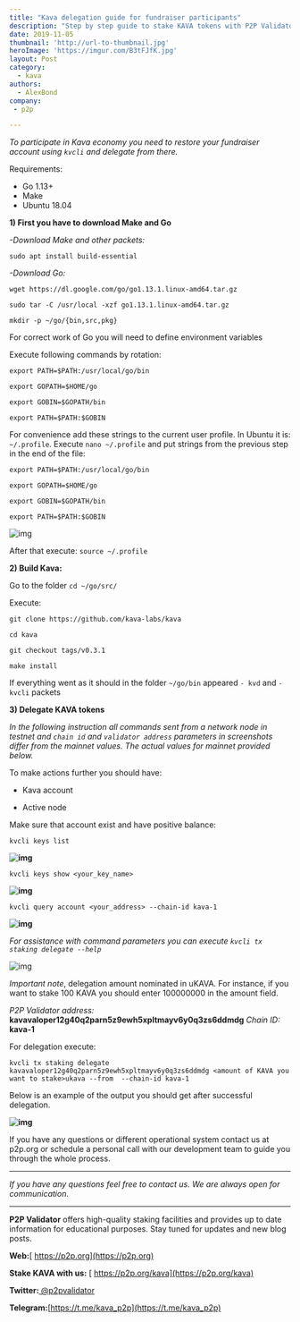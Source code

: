 ```yaml
---
title: "Kava delegation guide for fundraiser participants"
description: "Step by step guide to stake KAVA tokens with P2P Validator"
date: 2019-11-05
thumbnail: 'http://url-to-thumbnail.jpg'
heroImage: 'https://imgur.com/B3tFJfK.jpg'
layout: Post
category:
  - kava
authors:
  - AlexBond
company:
 - p2p

---
```


*To participate in Kava economy you need to restore your fundraiser account using `kvcli` and delegate from there.*

Requirements:

* Go 1.13+
* Make
* Ubuntu 18.04 

**1) First you have to download Make and Go**

*-Download Make and other packets:*

 `sudo apt install build-essential`

*-Download Go:*

`wget https://dl.google.com/go/go1.13.1.linux-amd64.tar.gz`

`sudo tar -C /usr/local -xzf go1.13.1.linux-amd64.tar.gz`

`mkdir -p ~/go/{bin,src,pkg}`

For correct work of Go you will need to define environment variables

Execute following commands by rotation:

 `export PATH=$PATH:/usr/local/go/bin`

 `export GOPATH=$HOME/go`

 `export GOBIN=$GOPATH/bin`

 `export PATH=$PATH:$GOBIN`

For convenience add these strings to the current user profile. In Ubuntu it is: `~/.profile`. Execute `nano ~/.profile` and put strings from the previous step in the end of the file:

  `export PATH=$PATH:/usr/local/go/bin`

  `export GOPATH=$HOME/go`

  `export GOBIN=$GOPATH/bin`

  `export PATH=$PATH:$GOBIN`

![img](https://lh6.googleusercontent.com/z1xgb-QnqfZ13Q2xZqlRYHf2cCpfcj93ikbqdHxX0mdPTISTCv0sg5Ic6RgrEGD-hgPylKsVqUklRnJOIXwRl991czdeUhKRLGjXZt80U-5DFW5RJk3M4ADGmjEhXOxxjPHce8wr)

After that execute:  `source ~/.profile`

**2) Build Kava:**

Go to the folder `cd ~/go/src/`

Execute:

`git clone https://github.com/kava-labs/kava`

`cd kava`

`git checkout tags/v0.3.1`

`make install`

If everything went as it should in the folder `~/go/bin` appeared `- kvd` and `- kvcli` packets

**3) Delegate KAVA tokens**

*In the following instruction all commands sent from a network node in testnet and `chain id` and `validator address` parameters in screenshots differ from the mainnet values. The actual values for mainnet provided below.*

To make actions further you should have:

* Kava account

* Active node

Make sure that account exist and have positive balance:

 `kvcli keys list`

**![img](https://lh3.googleusercontent.com/UFKmCu6hJJlShYNA1w2BnlI9SSI6of8fCtXIgPji5rWvIuss4-bnipPB54pru8Po2RI5a11zmJlQuy4g-xQyfzmBjJbltw-iZiZM6chPW2xaf2VrlOnhKeHZmvmXTt4S9qaqPxDF)**

 `kvcli keys show <your_key_name>`

**![img](https://lh4.googleusercontent.com/B1jrhklOf23BO3q-5cR-XE0gPcU3yGEw9ar1Yn_ktqRh-jTtb_QvLmN5rIGF1qKud4MMltPNDi5wMo1zlbFC5zapipo6ZY75xDgoDYNL4ePKYXdmYcf6yLQxbUwEitEaYJQfhhlA)**

`kvcli query account <your_address> --chain-id kava-1` 

**![img](https://lh6.googleusercontent.com/WqrwmBzoibrVoV_QiJ5cFvTkPY42pX8ojLcqzhEF8IYWqfpnoMfB1pZKKQCwI2b00a7UyX9NGd0exclA0u2WhA382Y7EvUGNNfTsBjuedG3IBem9oDklhAG3n1j3Xcki97-SOm9N)**

 *For assistance with command parameters you can execute `kvcli tx staking delegate --help`*

![img](https://lh6.googleusercontent.com/nCHMstEHBgRP3DTPsGdxpy2dt7Oe4SEwTKfpR8iSIKu-ID0d80gDY1Z6cqcZyxenQHnaapaoIOXNawNyDKD3vAtrwvH8z5mm5ul27sdpLsqoYg0AFe_oad_KsAGvNV21LXNbh4R5)

*Important note*, delegation amount nominated in uKAVA. For instance, if you want to stake 100 KAVA you should enter 100000000 in the amount field.

*P2P Validator address:* **kavavaloper12g40q2parn5z9ewh5xpltmayv6y0q3zs6ddmdg**
*Chain ID:* **kava-1**

For delegation execute:

`kvcli tx staking delegate kavavaloper12g40q2parn5z9ewh5xpltmayv6y0q3zs6ddmdg <amount of KAVA you want to stake>ukava --from  --chain-id kava-1` 

Below is an example of the output you should get after successful delegation.

**![img](https://lh3.googleusercontent.com/gMbO0-AOXN9cvPQ2A6iPrndWd7aDGJxSsA0Z2s7swy_n2P4Q6zL7ICMNVZuNleCOQ6xyqfpfYULIYma5ijhdmGt3cd4YyDHLy-bGNiOxJE1gsmcLi45BuqHfpr8KPzuw3Lh1QqrF)**

If you have any questions or different operational system contact us at p2p.org or schedule a personal call with our development team to guide you through the whole process.

------

*If you have any questions feel free to contact us. We are always open for communication.*

------

**P2P Validator** offers high-quality staking facilities and provides up to date information for educational purposes. Stay tuned for updates and new blog posts.

**Web:**[ https://p2p.org](https://p2p.org)

**Stake KAVA with us:** [ https://p2p.org/kava](https://p2p.org/kava)

**Twitter:**[ @p2pvalidator](https://twitter.com/p2pvalidator)

**Telegram:**[https://t.me/kava_p2p](https://t.me/kava_p2p)